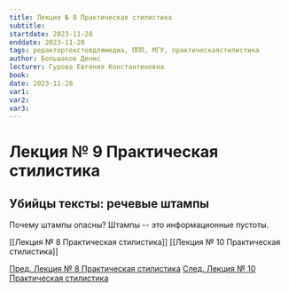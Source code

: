 ```yaml
---
title: Лекция № 8 Практическая стилистика
subtitle:
startdate: 2023-11-28
enddate: 2023-11-28
tags: редактортекстовдлямедиа, ППП, МГУ, практическаястилистика
author: Большаков Денис
lecturer: Гурова Евгения Константиновна
book:
date: 2023-11-28
var1:
var2:
var3:
---
```

# Лекция № 9 Практическая стилистика


## Убийцы тексты: речевые штампы



Почему штампы опасны?
Штампы -- это информационные пустоты. 


[[Лекция № 8 Практическая стилистика]] [[Лекция № 10 Практическая стилистика]]

[Пред. Лекция № 8 Практическая стилистика](https://github.com/denisbolshakoff/MSU/blob/main/Практическая%20стилистика/Лекция%20№%208%20Практическая%20стилистика.md)     [След. Лекция № 10 Практическая стилистика](https://github.com/denisbolshakoff/MSU/blob/main/Практическая%20стилистика/Лекция%20№%2010%20Практическая%20стилистика.md)